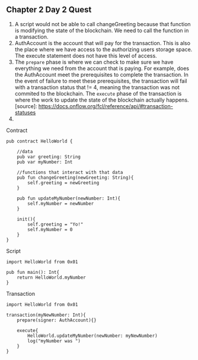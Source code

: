 

## Chapter 2 Day 2 Quest
1. A script would not be able to call changeGreeting because that function is modifying the state of the blockchain.
   We need to call the function in a transaction.
2. AuthAccount is the account that will pay for the transaction. This is also the place where we have access to the
   authorizing users storage space. The execute statement does not have this level of access.
3. The ```prepare``` phase is where we can check to make sure we have everything we need from the account that is paying.
   For example, does the AuthAccount meet the prerequisites to complete the transaction. In the event of failure to meet
   these prerequisites, the transaction will fail with a transaction status that != 4, meaning the transaction was not 
   commited to the blockchain.
   The ```execute``` phase of the transaction is where the work to update the state of the blockchain actually happens.
   [source]: https://docs.onflow.org/fcl/reference/api/#transaction-statuses
4. 
Contract
```cadence
pub contract HelloWorld {

    //data
    pub var greeting: String
    pub var myNumber: Int

    //functions that interact with that data
    pub fun changeGreeting(newGreeting: String){
        self.greeting = newGreeting
    }

    pub fun updateMyNumber(newNumber: Int){
        self.myNumber = newNumber
    }

    init(){
        self.greeting = "Yo!"
        self.myNumber = 0
    }
}

```
Script
```cadence
import HelloWorld from 0x01

pub fun main(): Int{
    return HelloWorld.myNumber
}
```
Transaction
```cadence
import HelloWorld from 0x01

transaction(myNewNumber: Int){
    prepare(signer: AuthAccount){}
    
    execute{
        HelloWorld.updateMyNumber(newNumber: myNewNumber)
        log("myNumber was ")
    }
}
```
